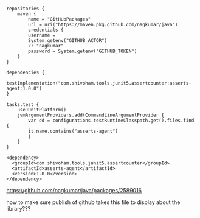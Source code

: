 ```

repositories {
    maven {
        name = "GitHubPackages"
        url = uri("https://maven.pkg.github.com/nagkumar/java")
        credentials {
        username =
        System.getenv("GITHUB_ACTOR")
        ?: "nagkumar"
        password = System.getenv("GITHUB_TOKEN")
    }
}

dependencies {
    testImplementation("com.shivoham.tools.junit5.assertcounter:asserts-agent:1.0.0")
}

tasks.test {
    useJUnitPlatform()
    jvmArgumentProviders.add(CommandLineArgumentProvider {
        var dd = configurations.testRuntimeClasspath.get().files.find {
        it.name.contains("asserts-agent")
        }
    }
}

<dependency>
  <groupId>com.shivoham.tools.junit5.assertcounter</groupId>
  <artifactId>asserts-agent</artifactId>
  <version>1.0.0</version>
</dependency>

```

https://github.com/nagkumar/java/packages/2589016

how to make sure publish of github takes this file to display about the library???